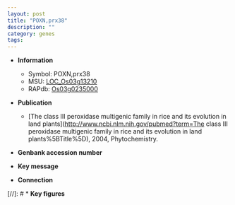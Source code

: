```yaml
---
layout: post
title: "POXN,prx38"
description: ""
category: genes
tags: 
---
```


* **Information**  
    + Symbol: POXN,prx38  
    + MSU: [LOC_Os03g13210](http://rice.plantbiology.msu.edu/cgi-bin/ORF_infopage.cgi?orf=LOC_Os03g13210)  
    + RAPdb: [Os03g0235000](http://rapdb.dna.affrc.go.jp/viewer/gbrowse_details/irgsp1?name=Os03g0235000)  

* **Publication**  
    + [The class III peroxidase multigenic family in rice and its evolution in land plants](http://www.ncbi.nlm.nih.gov/pubmed?term=The class III peroxidase multigenic family in rice and its evolution in land plants%5BTitle%5D), 2004, Phytochemistry.

* **Genbank accession number**  

* **Key message**  

* **Connection**  

[//]: # * **Key figures**  


